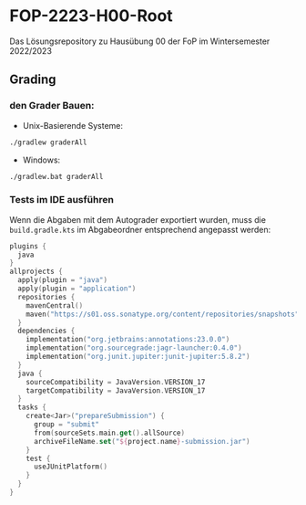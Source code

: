 # FOP-2223-H00-Root
Das Lösungsrepository zu Hausübung 00 der FoP im Wintersemester 2022/2023

## Grading
### den Grader Bauen:
- Unix-Basierende Systeme:
```sh
./gradlew graderAll
```
- Windows:
```bat
./gradlew.bat graderAll
```
### Tests im IDE ausführen
Wenn die Abgaben mit dem Autograder exportiert wurden, muss die `build.gradle.kts` im Abgabeordner entsprechend angepasst werden:
```kt
plugins {
  java
}
allprojects {
  apply(plugin = "java")
  apply(plugin = "application")
  repositories {
    mavenCentral()
    maven("https://s01.oss.sonatype.org/content/repositories/snapshots")
  }
  dependencies {
    implementation("org.jetbrains:annotations:23.0.0")
    implementation("org.sourcegrade:jagr-launcher:0.4.0")
    implementation("org.junit.jupiter:junit-jupiter:5.8.2")
  }
  java {
    sourceCompatibility = JavaVersion.VERSION_17
    targetCompatibility = JavaVersion.VERSION_17
  }
  tasks {
    create<Jar>("prepareSubmission") {
      group = "submit"
      from(sourceSets.main.get().allSource)
      archiveFileName.set("${project.name}-submission.jar")
    }
    test {
      useJUnitPlatform()
    }
  }
}

